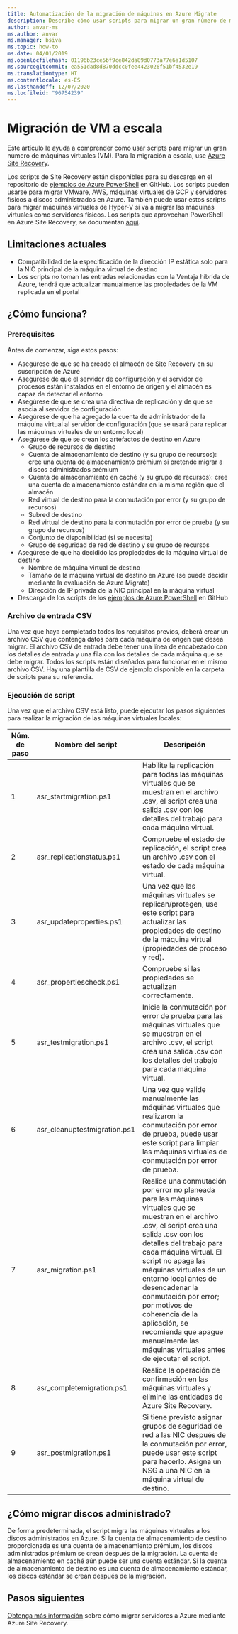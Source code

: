 ```yaml
---
title: Automatización de la migración de máquinas en Azure Migrate
description: Describe cómo usar scripts para migrar un gran número de máquinas en Azure Migrate
author: anvar-ms
ms.author: anvar
ms.manager: bsiva
ms.topic: how-to
ms.date: 04/01/2019
ms.openlocfilehash: 01196b23ce5bf9ce842da89d0773a77e6a1d5107
ms.sourcegitcommit: ea551dad8d870ddcc0fee4423026f51bf4532e19
ms.translationtype: HT
ms.contentlocale: es-ES
ms.lasthandoff: 12/07/2020
ms.locfileid: "96754239"
---
```

# <a name="scale-migration-of-vms"></a>Migración de VM a escala 

Este artículo le ayuda a comprender cómo usar scripts para migrar un gran número de máquinas virtuales (VM). Para la migración a escala, use [Azure Site Recovery](../site-recovery/site-recovery-overview.md). 

Los scripts de Site Recovery están disponibles para su descarga en el repositorio de [ejemplos de Azure PowerShell](https://github.com/Azure/azure-docs-powershell-samples/tree/master/azure-migrate/migrate-at-scale-with-site-recovery) en GitHub. Los scripts pueden usarse para migrar VMware, AWS, máquinas virtuales de GCP y servidores físicos a discos administrados en Azure. También puede usar estos scripts para migrar máquinas virtuales de Hyper-V si va a migrar las máquinas virtuales como servidores físicos. Los scripts que aprovechan PowerShell en Azure Site Recovery, se documentan [aquí](../site-recovery/vmware-azure-disaster-recovery-powershell.md).

## <a name="current-limitations"></a>Limitaciones actuales
- Compatibilidad de la especificación de la dirección IP estática solo para la NIC principal de la máquina virtual de destino
- Los scripts no toman las entradas relacionadas con la Ventaja híbrida de Azure, tendrá que actualizar manualmente las propiedades de la VM replicada en el portal

## <a name="how-does-it-work"></a>¿Cómo funciona?

### <a name="prerequisites"></a>Prerequisites
Antes de comenzar, siga estos pasos:
- Asegúrese de que se ha creado el almacén de Site Recovery en su suscripción de Azure
- Asegúrese de que el servidor de configuración y el servidor de procesos están instalados en el entorno de origen y el almacén es capaz de detectar el entorno
- Asegúrese de que se crea una directiva de replicación y de que se asocia al servidor de configuración
- Asegúrese de que ha agregado la cuenta de administrador de la máquina virtual al servidor de configuración (que se usará para replicar las máquinas virtuales de un entorno local)
- Asegúrese de que se crean los artefactos de destino en Azure
    - Grupo de recursos de destino
    - Cuenta de almacenamiento de destino (y su grupo de recursos): cree una cuenta de almacenamiento prémium si pretende migrar a discos administrados prémium
    - Cuenta de almacenamiento en caché (y su grupo de recursos): cree una cuenta de almacenamiento estándar en la misma región que el almacén
    - Red virtual de destino para la conmutación por error (y su grupo de recursos)
    - Subred de destino
    - Red virtual de destino para la conmutación por error de prueba (y su grupo de recursos)
    - Conjunto de disponibilidad (si se necesita)
    - Grupo de seguridad de red de destino y su grupo de recursos
- Asegúrese de que ha decidido las propiedades de la máquina virtual de destino
    - Nombre de máquina virtual de destino
    - Tamaño de la máquina virtual de destino en Azure (se puede decidir mediante la evaluación de Azure Migrate)
    - Dirección de IP privada de la NIC principal en la máquina virtual
- Descarga de los scripts de los [ejemplos de Azure PowerShell](https://github.com/Azure/azure-docs-powershell-samples/tree/master/azure-migrate/migrate-at-scale-with-site-recovery) en GitHub

### <a name="csv-input-file"></a>Archivo de entrada CSV
Una vez que haya completado todos los requisitos previos, deberá crear un archivo CSV que contenga datos para cada máquina de origen que desea migrar. El archivo CSV de entrada debe tener una línea de encabezado con los detalles de entrada y una fila con los detalles de cada máquina que se debe migrar. Todos los scripts están diseñados para funcionar en el mismo archivo CSV. Hay una plantilla de CSV de ejemplo disponible en la carpeta de scripts para su referencia.

### <a name="script-execution"></a>Ejecución de script
Una vez que el archivo CSV está listo, puede ejecutar los pasos siguientes para realizar la migración de las máquinas virtuales locales:

**Núm. de paso** | **Nombre del script** | **Descripción**
--- | --- | ---
1 | asr_startmigration.ps1 | Habilite la replicación para todas las máquinas virtuales que se muestran en el archivo .csv, el script crea una salida .csv con los detalles del trabajo para cada máquina virtual.
2 | asr_replicationstatus.ps1 | Compruebe el estado de replicación, el script crea un archivo .csv con el estado de cada máquina virtual.
3 | asr_updateproperties.ps1 | Una vez que las máquinas virtuales se replican/protegen, use este script para actualizar las propiedades de destino de la máquina virtual (propiedades de proceso y red).
4 | asr_propertiescheck.ps1 | Compruebe si las propiedades se actualizan correctamente.
5 | asr_testmigration.ps1 |  Inicie la conmutación por error de prueba para las máquinas virtuales que se muestran en el archivo .csv, el script crea una salida .csv con los detalles del trabajo para cada máquina virtual.
6 | asr_cleanuptestmigration.ps1 | Una vez que valide manualmente las máquinas virtuales que realizaron la conmutación por error de prueba, puede usar este script para limpiar las máquinas virtuales de conmutación por error de prueba.
7 | asr_migration.ps1 | Realice una conmutación por error no planeada para las máquinas virtuales que se muestran en el archivo .csv, el script crea una salida .csv con los detalles del trabajo para cada máquina virtual. El script no apaga las máquinas virtuales de un entorno local antes de desencadenar la conmutación por error; por motivos de coherencia de la aplicación, se recomienda que apague manualmente las máquinas virtuales antes de ejecutar el script.
8 | asr_completemigration.ps1 | Realice la operación de confirmación en las máquinas virtuales y elimine las entidades de Azure Site Recovery.
9 | asr_postmigration.ps1 | Si tiene previsto asignar grupos de seguridad de red a las NIC después de la conmutación por error, puede usar este script para hacerlo. Asigna un NSG a una NIC en la máquina virtual de destino.

## <a name="how-to-migrate-to-managed-disks"></a>¿Cómo migrar discos administrado?
De forma predeterminada, el script migra las máquinas virtuales a los discos administrados en Azure. Si la cuenta de almacenamiento de destino proporcionada es una cuenta de almacenamiento prémium, los discos administrados prémium se crean después de la migración. La cuenta de almacenamiento en caché aún puede ser una cuenta estándar. Si la cuenta de almacenamiento de destino es una cuenta de almacenamiento estándar, los discos estándar se crean después de la migración. 

## <a name="next-steps"></a>Pasos siguientes

[Obtenga más información](../site-recovery/migrate-tutorial-on-premises-azure.md) sobre cómo migrar servidores a Azure mediante Azure Site Recovery.
